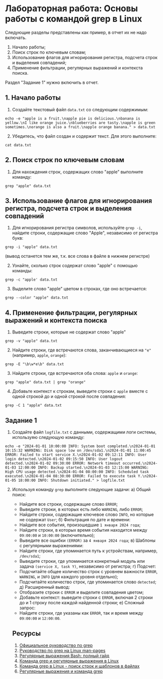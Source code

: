 # Лабораторная работа: Основы работы с командой grep в Linux

Следующие разделы представлены как пример, в отчет их не надо включать.
1. Начало работы;
2. Поиск строк по ключевым словам;
3. Использование флагов для игнорирования регистра, подсчета строк и выделения совпадений;
4. Применение фильтрации, регулярных выражений и контекста поиска.

Раздел "Задание 1" нужно включить в отчет.

## 1. Начало работы

1. Создайте текстовый файл ```data.txt``` со следующим содержимым:

```
echo -e "apple is a fruit.\napple pie is delicious.\nbanana is yellow.\nI like orange juice.\nblueberries are tasty.\napple is green sometimes.\norange is also a fruit.\napple orange banana." > data.txt
```

2. Убедитесь, что файл создан и содержит текст. Для этого выполните:

```
cat data.txt
```

## 2. Поиск строк по ключевым словам

1. Для нахождения строк, содержащих слово "apple" выполните команду:

```
grep "apple" data.txt
```

## 3. Использование флагов для игнорирования регистра, подсчета строк и выделения совпадений

1. Для игнорирования регистра символов, используйте ```grep -i```, найдите строки, содержащие слово "Apple", независимо от регистра букв:

```
grep -i "apple" data.txt
```
(вывод останется тем же, т.к. все слова в файле в нижнем регистре)

2. Узнайте, сколько строк содержат слово "apple"  с помощью команды:

```
grep -c "apple' data.txt
```

3. Выделите слово "apple" цветом в строках, где оно встречается:

```
grep --color "apple" data.txt
```

## 4. Применение фильтрации, регулярных выражений и контекста поиска

1. Выведите строки, которые не содержат слово "apple"

```
grep -v "apple" data.txt
```

2. Найдите строки, где встречаются слова, заканчивающиеся на ```"e"``` (например, ```apple```, ```orange```):

```
grep -E "\b\w*e\b" data.txt
```

3. Найдите строки, где встречаются оба слова: ```apple``` и ```orange```:

```
grep "apple" data.txt | grep "orange"
```

4. Добавьте контекст к строкам, выведите строки с ```apple``` вместе с одной строкой до и одной строкой после совпадения:

```
grep -C 1 "apple" data.txt
```

## Задание 1

1. Создайте файл ```logfile.txt``` с данными, содержащими логи системы, используяю следующую команду:

```
echo -e "2024-01-01 10:00:00 INFO: System boot completed.\n2024-01-01 10:15:32 WARNING: Disk space low on /dev/sda1.\n2024-01-01 11:00:45 ERROR: Failed to start service X.\n2024-01-02 09:12:11 INFO: User login detected.\n2024-01-02 09:15:50 INFO: User logout detected.\n2024-01-02 09:30:00 ERROR: Network timeout occurred.\n2024-01-03 12:00:00 INFO: Backup started.\n2024-01-03 12:15:00 WARNING: High CPU usage detected.\n2024-01-04 08:00:00 INFO: Scheduled task executed.\n2024-01-04 08:30:00 ERROR: Failed to execute task Y.\n2024-01-05 18:00:00 INFO: Shutdown initiated." > logfile.txt
```

2. Используя команду ```grep``` выполните следующие задачи:
   a) Общий поиск:
     - Найдите все строки, содержащие слово ```ERROR```;
     - Выведите строки, в которых есть либо ```WARNING```, либо ```ERROR```;
     - Найдите строки, содержащие ключевое слово ```INFO```, но которые не содержат ```User```;
   б) Фильтрация по дате и времени:
     - Найдите все события, произошедшие ```1 января 2024 года```;
     - Найдите строки, в которых время события находится между ```09:00:00``` и ```10:00:00``` (включительно);
     - Выведите все ошибки ```(ERROR)``` за ```4 января 2024 года```;
   в) Шаблоны с регулярными выражениями:
     - Найдите строки, где упоминается путь к устройствам, например, ```/dev/sda1```;
     - Выведите строки, где упоминается конкретный модуль или задача ```(service X, task Y)```, независимо от регистра;
   г) Подсчет:
     - Подсчитайте общее количество строк с уровнем важности ```ERROR```, ```WARNING```, и ```INFO``` (для каждого уровня отдельно);
     - Подсчитайте количество строк, где упоминается слово ```detected```;
   д) Расширенный вывод:
     - Отобразите строки с ```ERROR``` и выделите совпадения цветом;
     - Добавьте контекст: выведите строки с ```ERROR```, включая 2 строки до и 1 строку после каждой найденной строки;
   е) Сложный запрос:
     - Найдите строки, где указаны как ```ERROR```, так и время между ```09:00:00``` и ```12:00:00```.
  
   ## Ресурсы

   1. [Официальное руководство по grep](https://www.gnu.org/s/grep/manual/grep.html)
   2. [Руководство по grep на Linux man-pages](https://man7.org/linux/man-pages/man1/grep.1.html)
   3. [Регулярные выражения Bash: полный гайд](https://timeweb.cloud/tutorials/linux/regulyarnye-vyrazheniya-bash-gajd)
   4. [Команда grep и регулярные выражения в Linux](https://codechick.io/tutorials/unix-linux/unix-linux-regular-expressions-grep)
   5. [Команда grep в Linux - поиск строк и шаблонов в файлах](https://selectel.ru/blog/tutorials/grep-command-in-linux/)
   6. [Регулярные выражения и команда grep](https://hackware.ru/?p=3238)
